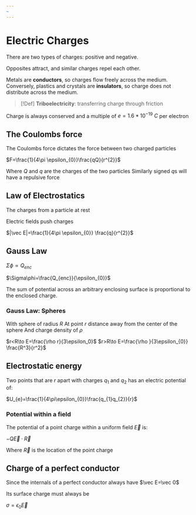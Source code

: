 ```yaml
---
~
---
```

 # Electric Charges

There are two types of charges: positive and negative.

Opposites attract, and similar charges repel each other.

Metals are **conductors**, so charges flow freely across the medium. Conversely, plastics and crystals are **insulators**, so charge does not distribute across the medium.

>[!Def]
>**Triboelectricity**: transferring charge through friction

Charge is always conserved and a multiple of $e=1.6*10^{-19}~C$ per electron

## The Coulombs force

The Coulombs force dictates the force between two charged particles

$F=\frac{1}{4\pi \epsilon_{0}}\frac{qQ}{r^{2}}$

Where $Q$ and $q$ are the charges of the two particles
Similarly signed $q$s will have a repulsive force

## Law of Electrostatics

The charges from a particle at rest

Electric fields push charges

$|\vec E|=\frac{1}{4\pi \epsilon_{0}} \frac{q}{r^{2}}$

## Gauss Law

$\Sigma\phi\propto Q_{enc}$

$\Sigma\phi=\frac{Q_{enc}}{\epsilon_{0}}$

The sum of potential across an arbitrary enclosing surface is proportional to the enclosed charge.

### Gauss Law: Spheres

With sphere of radius $R$
At point $r$ distance away from the center of the sphere
And charge density of $\rho$

$r<R\to E=\frac{\rho r}{3\epsilon_0}$
$r>R\to E=\frac{\rho }{3\epsilon_{0}} \frac{R^3}{r^2}$

## Electrostatic energy

Two points that are $r$ apart with charges $q_1$ and $q_2$ has an electric potential of:

$U_{e}=\frac{1}{4\pi\epsilon_{0}}\frac{q_{1}q_{2}}{r}$

### Potential within a field

The potential of a point charge within a uniform field $\vec E$ is:

$-Q\vec E \cdot \vec R$

Where $\vec R$ is the location of the point charge

## Charge of a perfect conductor

Since the internals of a perfect conductor always have $\vec E=\vec 0$

Its surface charge must always be

$\sigma=\epsilon_{0}\vec E$
